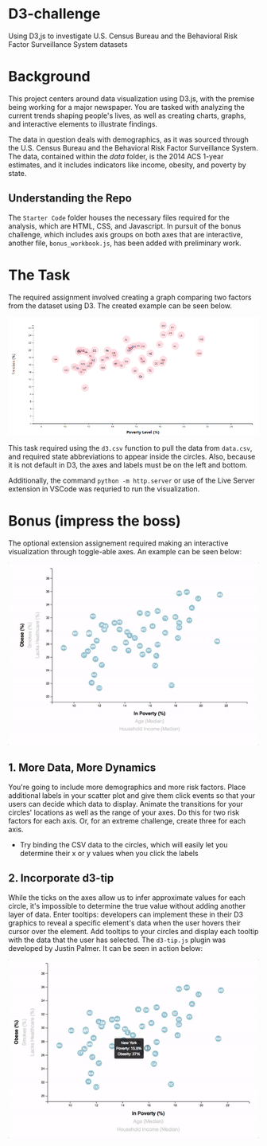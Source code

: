 # D3-challenge
Using D3,js to investigate U.S. Census Bureau and the Behavioral Risk Factor Surveillance System datasets

# Background

This project centers around data visualization using D3.js, with the premise being working for a major newspaper. You are tasked with analyzing the current trends shaping people's lives, as well as creating charts, graphs, and interactive elements to illustrate findings. 

The data in question deals with demographics, as it was sourced through the U.S. Census Bureau and the Behavioral Risk Factor Surveillance System. The data, contained within the *data* folder, is the 2014 ACS 1-year estimates, and it includes indicators like income, obesity, and poverty by state. 

## Understanding the Repo
The `Starter Code` folder houses the necessary files required for the analysis, which are HTML, CSS, and Javascript. 
In pursuit of the bonus challenge, which includes axis groups on both axes that are interactive, another file, `bonus_workbook.js`, has been added with preliminary work.

# The Task

The required assignment involved creating a graph comparing two factors from the dataset using D3. The created example can be seen below.

![alt text](Images/chart.png)

This task required using the `d3.csv` function to pull the data from `data.csv`, and required state abbreviations to appear inside the circles. Also, because it is not default in D3, the axes and labels must be on the left and bottom.

Additionally, the command `python -m http.server` or use of the Live Server extension in VSCode was requried to run the visualization. 

# Bonus (impress the boss)

The optional extension assignement required making an interactive visualization through toggle-able axes. An example can be seen below:

![alt text](Images/7-animated-scatter.gif)

## 1. More Data, More Dynamics
You're going to include more demographics and more risk factors. Place additional labels in your scatter plot and give them click events so that your users can decide which data to display. Animate the transitions for your circles' locations as well as the range of your axes. Do this for two risk factors for each axis. Or, for an extreme challenge, create three for each axis.

- Try binding the CSV data to the circles, which will easily let you determine their x or y values when you click the labels

## 2. Incorporate d3-tip
While the ticks on the axes allow us to infer approximate values for each circle, it's impossible to determine the true value without adding another layer of data. Enter tooltips: developers can implement these in their D3 graphics to reveal a specific element's data when the user hovers their cursor over the element. Add tooltips to your circles and display each tooltip with the data that the user has selected. The `d3-tip.js` plugin was developed by Justin Palmer. It can be seen in action below:

![alt text](Images/8-tooltip.gif)